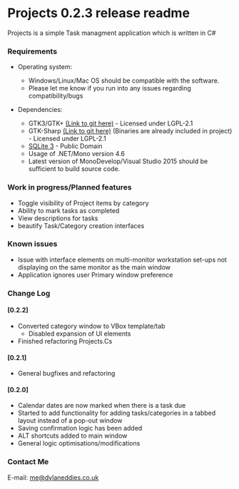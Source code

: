 # Projects 0.2.3 release readme #

Projects is a simple Task managment application which is written in C#

### Requirements ###

* Operating system:
     * Windows/Linux/Mac OS should be compatible with the software. 
     * Please let me know if you run into any issues regarding compatibility/bugs

* Dependencies:
    * GTK3/GTK+ [(Link to git here)](https://github.com/GNOME/gtk) - Licensed under LGPL-2.1
	* GTK-Sharp [(Link to git here)](https://github.com/mono/gtk-sharp) (Binaries are already included in project) - Licensed under LGPL-2.1
    * [SQLite 3](https://system.data.sqlite.org/index.html/doc/trunk/www/index.wiki) - Public Domain
    * Usage of .NET/Mono version 4.6
    * Latest version of MonoDevelop/Visual Studio 2015 should be sufficient to build source code. 

### Work in progress/Planned features ###
* Toggle visibility of Project items by category
* Ability to mark tasks as completed
* View descriptions for tasks
* beautify Task/Category creation interfaces

### Known issues ###
* Issue with interface elements on multi-monitor workstation set-ups not displaying on the same monitor as the main window
* Application ignores user Primary window preference

### Change Log ###

#### [0.2.2] ####
* Converted category window to VBox template/tab
     * Disabled expansion of UI elements
* Finished refactoring Projects.Cs

#### [0.2.1] ####
* General bugfixes and refactoring

#### [0.2.0] ####
* Calendar dates are now marked when there is a task due
* Started to add functionality for adding tasks/categories in a tabbed layout instead of a pop-out window
* Saving confirmation logic has been added
* ALT shortcuts added to main window
* General logic optimisations/modifications

### Contact Me ###
E-mail: [me@dylaneddies.co.uk](mailto:me@dylaneddies.co.uk)
